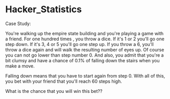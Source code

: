 # Hacker_Statistics


Case Study:

You're walking up the empire state building and you're playing a game with a friend. For one hundred times , you throw a dice. If it's 1 or 2 you'll go one step down. If it's 3, 4 or 5 you'll go one step up. If you throw a 6, you'll throw a dice again and will walk the resulting number of eyes up. Of course you can not go lower than step number 0. And also, you admit that you're a bit clumsy and have a chance of 0.1% of falling down the stairs when you make a move.

Falling down means that you have to start again from step 0. With all of this, you bet with your friend that you'll reach 60 steps high.

What is the chance that you will win this bet??


